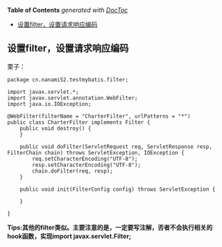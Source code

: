 <!-- START doctoc generated TOC please keep comment here to allow auto update -->
<!-- DON'T EDIT THIS SECTION, INSTEAD RE-RUN doctoc TO UPDATE -->
**Table of Contents**  *generated with [DocToc](https://github.com/thlorenz/doctoc)*

- [设置filter，设置请求响应编码](#%E8%AE%BE%E7%BD%AEfilter%E8%AE%BE%E7%BD%AE%E8%AF%B7%E6%B1%82%E5%93%8D%E5%BA%94%E7%BC%96%E7%A0%81)

<!-- END doctoc generated TOC please keep comment here to allow auto update -->

<!--
 * @Author: WeiHong Ran
 * @Date: 2019-10-03 16:36:31
 * @LastEditors: WeiHong Ran
 * @LastEditTime: 2019-10-03 16:41:27
 * @Description: Nothing
 -->
## 设置filter，设置请求响应编码

栗子：

    package cn.nanami52.testmybatis.filter;

    import javax.servlet.*;
    import javax.servlet.annotation.WebFilter;
    import java.io.IOException;

    @WebFilter(filterName = "CharterFilter", urlPatterns = "*")
    public class CharterFilter implements Filter {
        public void destroy() {
        }

        public void doFilter(ServletRequest req, ServletResponse resp, FilterChain chain) throws ServletException, IOException {
            req.setCharacterEncoding("UTF-8");
            resp.setCharacterEncoding("UTF-8");
            chain.doFilter(req, resp);
        }

        public void init(FilterConfig config) throws ServletException {

        }

    }


**Tips:其他的filter类似。主要注意的是，一定要写注解，否者不会执行相关的hook函数，实现import javax.servlet.Filter;**